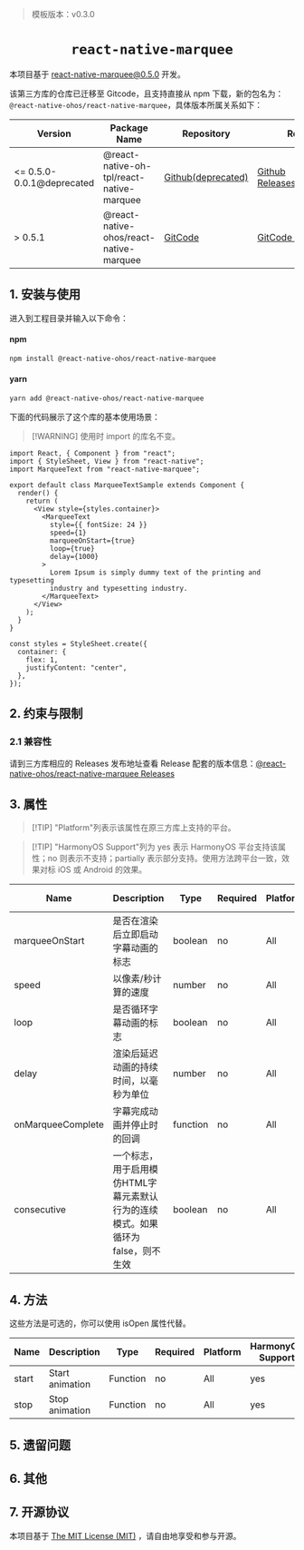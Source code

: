 > 模板版本：v0.3.0

<p align="center">
  <h1 align="center"> <code>react-native-marquee</code> </h1>
</p>

本项目基于 [react-native-marquee@0.5.0](https://github.com/kyo504/react-native-marquee/tree/v0.5.0) 开发。

该第三方库的仓库已迁移至 Gitcode，且支持直接从 npm 下载，新的包名为：`@react-native-ohos/react-native-marquee`，具体版本所属关系如下：

| Version                   | Package Name                                      | Repository         | Release                    |
| ------------------------- | ------------------------------------------------- | ------------------ | -------------------------- |
| <= 0.5.0-0.0.1@deprecated | @react-native-oh-tpl/react-native-marquee | [Github(deprecated)](https://github.com/react-native-oh-library/react-native-marquee) | [Github Releases(deprecated)](https://github.com/react-native-oh-library/react-native-marquee/releases) |
| > 0.5.1                  | @react-native-ohos/react-native-marquee   | [GitCode](https://gitcode.com/openharmony-sig/rntpc_react-native-marquee) | [GitCode Releases](https://gitcode.com/openharmony-sig/rntpc_react-native-marquee/releases) |

## 1. 安装与使用

进入到工程目录并输入以下命令：

<!-- tabs:start -->

#### **npm**

```bash
npm install @react-native-ohos/react-native-marquee
```

#### **yarn**

```bash
yarn add @react-native-ohos/react-native-marquee
```

<!-- tabs:end -->

下面的代码展示了这个库的基本使用场景：

> [!WARNING] 使用时 import 的库名不变。

```tsx
import React, { Component } from "react";
import { StyleSheet, View } from "react-native";
import MarqueeText from "react-native-marquee";

export default class MarqueeTextSample extends Component {
  render() {
    return (
      <View style={styles.container}>
        <MarqueeText
          style={{ fontSize: 24 }}
          speed={1}
          marqueeOnStart={true}
          loop={true}
          delay={1000}
        >
          Lorem Ipsum is simply dummy text of the printing and typesetting
          industry and typesetting industry.
        </MarqueeText>
      </View>
    );
  }
}

const styles = StyleSheet.create({
  container: {
    flex: 1,
    justifyContent: "center",
  },
});
```

## 2. 约束与限制

### 2.1 兼容性

请到三方库相应的 Releases 发布地址查看 Release 配套的版本信息：[@react-native-ohos/react-native-marquee Releases](https://gitcode.com/openharmony-sig/rntpc_react-native-marquee/releases)


## 3. 属性

> [!TIP] "Platform"列表示该属性在原三方库上支持的平台。

> [!TIP] "HarmonyOS Support"列为 yes 表示 HarmonyOS 平台支持该属性；no 则表示不支持；partially 表示部分支持。使用方法跨平台一致，效果对标 iOS 或 Android 的效果。

| Name | Description | Type | Required | Platform | HarmonyOS Support  |
| ----------------- | -------- | -------- | ------- | ------------------------------------------------------------ | -------- 
| marqueeOnStart    | 是否在渲染后立即启动字幕动画的标志                           | boolean  | no | All      | yes               |
| speed             | 以像素/秒计算的速度                                          | number   | no | All      | yes               |
| loop              | 是否循环字幕动画的标志                                       | boolean  | no | All      | yes               |
| delay             | 渲染后延迟动画的持续时间，以毫秒为单位                       | number   | no | All      | yes               |
| onMarqueeComplete | 字幕完成动画并停止时的回调                                   | function | no | All      | yes               |
| consecutive       | 一个标志，用于启用模仿HTML字幕元素默认行为的连续模式。如果循环为false，则不生效 | boolean  | no | All      | yes               |

## 4. 方法

这些方法是可选的，你可以使用 isOpen 属性代替。

| Name     | Description     | Type   | Required | Platform | HarmonyOS Support |
| ---------| --------------- | -------- | -------- | -------- | ----------------- |
| start    | Start animation | Function | no       | All      | yes               |
| stop     | Stop animation  | Function | no       | All      | yes               |

## 5. 遗留问题

## 6. 其他

## 7. 开源协议

本项目基于 [The MIT License (MIT)](https://gitcode.com/openharmony-sig/rntpc_react-native-marquee/blob/master/LICENSE) ，请自由地享受和参与开源。

